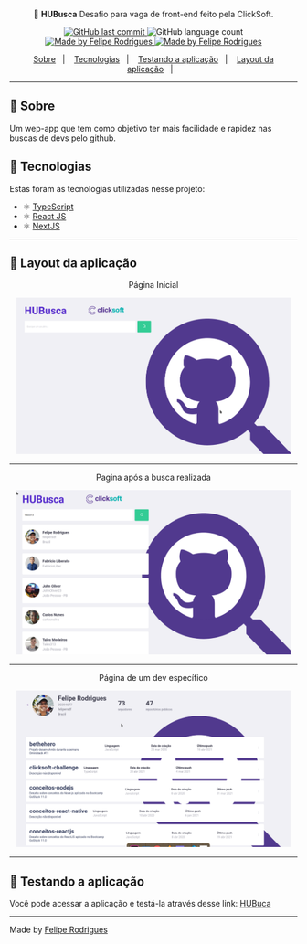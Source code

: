 <div aling="center">
<p align="center">🔎 <strong>HUBusca</strong> 
Desafio para vaga de front-end feito pela ClickSoft.
</div>
<p align="center">

  <a href="https://github.com/felipersdf/podcastr/commits/master">
    <img alt="GitHub last commit" src="https://img.shields.io/github/last-commit/felipersdf/clicksoft-challenge?color=%2304D361">
  </a>

  <img alt="GitHub language count" src="https://img.shields.io/github/languages/count/felipersdf/clicksoft-challenge?color=%2304D361">

  <a href="https://github.com/felipersdf">
    <img alt="Made by Felipe Rodrigues" src="https://img.shields.io/badge/made%20by-Felipe Rodrigues-%2304D361">
  </a>

  <a href="https://github.com/felipersdf">
    <img alt="Made by Felipe Rodrigues" src="https://api.netlify.com/api/v1/badges/6750bda5-d7c9-4c17-be98-0c0d619b1f4b/deploy-status">
  </a>

</p>
<div align="center">
  <p align="center">
    <a href="#sobre">Sobre</a>&nbsp;&nbsp;&nbsp;|&nbsp;&nbsp;&nbsp;
    <a href="#tecnologias">Tecnologias</a>&nbsp;&nbsp;&nbsp;|&nbsp;&nbsp;&nbsp;
    <a href="#testando-a-aplicação">Testando a aplicação</a>&nbsp;&nbsp;&nbsp;|&nbsp;&nbsp;&nbsp;
    <a href="#layout-da-aplicação">Layout da aplicação</a>&nbsp;&nbsp;&nbsp;|&nbsp;&nbsp;&nbsp;
  </p>
</div>
<hr />

## :bookmark: Sobre

Um wep-app que tem como objetivo ter mais facilidade e rapidez nas buscas de devs pelo github.

## 🚀 Tecnologias

Estas foram as tecnologias utilizadas nesse projeto:

- ⚛️ [TypeScript](https://www.typescriptlang.org/)
- ⚛️ [React JS](https://reactjs.org/)
- ⚛️ [NextJS](https://nextjs.org/)

---

## 🎨 Layout da aplicação

<div align="center">
  <p> Página Inicial </p>
  <img src=".github/home.png" width="480px" />

---

 <p>Pagina após a busca realizada</p>
 <img src=".github/search.png" width="480px" />

---

 <p>Página de um dev específico</p>
 <img src=".github/repos.png" width="480px" />
</div>

---

## 🧭 Testando a aplicação

Você pode acessar a aplicação e testá-la através desse link: [HUBuca](https://angry-brown-be2be4.netlify.app/)

---

Made by [Felipe Rodrigues](http://github.com/feliprsdf)
